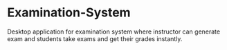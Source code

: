 # Examination-System
Desktop application for examination system where instructor can generate exam and students take exams and get their grades instantly.
